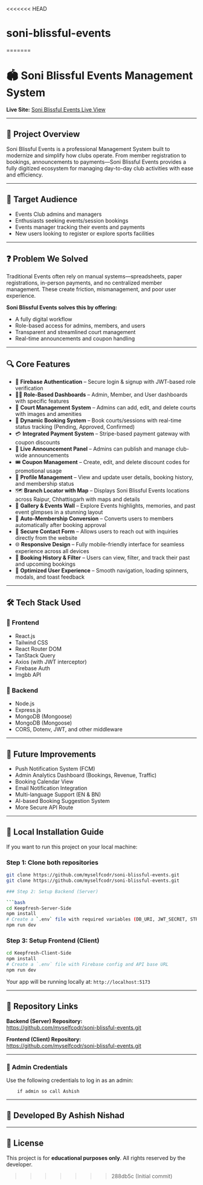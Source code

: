 <<<<<<< HEAD
# soni-blissful-events
=======
# 🏟️ Soni Blissful Events Management System

**Live Site:** [Soni Blissful Events Live View](https://netlify.app)

---

## 📝 Project Overview

Soni Blissful Events is a professional Management System built to modernize and simplify how clubs operate. From member registration to bookings, announcements to payments—Soni Blissful Events provides a fully digitized ecosystem for managing day-to-day club activities with ease and efficiency.

---

## 🎯 Target Audience

- Events Club admins and managers
- Enthusiasts seeking events/session bookings
- Events manager tracking their events and payments
- New users looking to register or explore sports facilities

---

## ❓ Problem We Solved

Traditional Events often rely on manual systems—spreadsheets, paper registrations, in-person payments, and no centralized member management. These create friction, mismanagement, and poor user experience.

**Soni Blissful Events solves this by offering:**

- A fully digital workflow
- Role-based access for admins, members, and users
- Transparent and streamlined court management
- Real-time announcements and coupon handling

---

## 🔍 Core Features

- 🔐 **Firebase Authentication** – Secure login & signup with JWT-based role verification
- 🧑‍💼 **Role-Based Dashboards** – Admin, Member, and User dashboards with specific features
- 🏸 **Court Management System** – Admins can add, edit, and delete courts with images and amenities
- 🧾 **Dynamic Booking System** – Book courts/sessions with real-time status tracking (Pending, Approved, Confirmed)
- 💳 **Integrated Payment System** – Stripe-based payment gateway with coupon discounts
- 📢 **Live Announcement Panel** – Admins can publish and manage club-wide announcements
- 🎟️ **Coupon Management** – Create, edit, and delete discount codes for promotional usage
- 👤 **Profile Management** – View and update user details, booking history, and membership status
- 🗺️ **Branch Locator with Map** – Displays Soni Blissful Events locations across Raipur, Chhattisgarh with maps and details
- 📸 **Gallery & Events Wall** – Explore Events highlights, memories, and past event glimpses in a stunning layout
- 🔄 **Auto-Membership Conversion** – Converts users to members automatically after booking approval
- 📨 **Secure Contact Form** – Allows users to reach out with inquiries directly from the website
- 🌐 **Responsive Design** – Fully mobile-friendly interface for seamless experience across all devices
- 📅 **Booking History & Filter** – Users can view, filter, and track their past and upcoming bookings
- 🧠 **Optimized User Experience** – Smooth navigation, loading spinners, modals, and toast feedback

---

## 🛠️ Tech Stack Used

### 🚀 Frontend

- React.js
- Tailwind CSS
- React Router DOM
- TanStack Query
- Axios (with JWT interceptor)
- Firebase Auth
- Imgbb API

### 🧩 Backend

- Node.js
- Express.js
- MongoDB (Mongoose)
- MongoDB (Mongoose)
- CORS, Dotenv, JWT, and other middleware

---

## 🔮 Future Improvements

- Push Notification System (FCM)
- Admin Analytics Dashboard (Bookings, Revenue, Traffic)
- Booking Calendar View
- Email Notification Integration
- Multi-language Support (EN & BN)
- AI-based Booking Suggestion System
- More Secure API Route

---

## 🧪 Local Installation Guide

If you want to run this project on your local machine:

### Step 1: Clone both repositories

```bash
git clone https://github.com/myselfcodr/soni-blissful-events.git
git clone https://github.com/myselfcodr/soni-blissful-events.git

### Step 2: Setup Backend (Server)

```bash
cd Keepfresh-Server-Side
npm install
# Create a `.env` file with required variables (DB_URI, JWT_SECRET, STRIPE_KEY, etc.)
npm run dev
```

### Step 3: Setup Frontend (Client)

```bash
cd Keepfresh-Client-Side
npm install
# Create a `.env` file with Firebase config and API base URL
npm run dev
```

Your app will be running locally at: `http://localhost:5173`

---

## 🔗 Repository Links

**Backend (Server) Repository:**  
https://github.com/myselfcodr/soni-blissful-events.git

**Frontend (Client) Repository:**  
https://github.com/myselfcodr/soni-blissful-events.git

---

### 🔐 Admin Credentials

Use the following credentials to log in as an admin:

``` user login put gmail or password 
    if admin so call Ashish
```

---

## 👤 Developed By **Ashish Nishad**  


---

## 📝 License

This project is for **educational purposes only**. All rights reserved by the developer.
>>>>>>> 288db5c (Initial commit)
